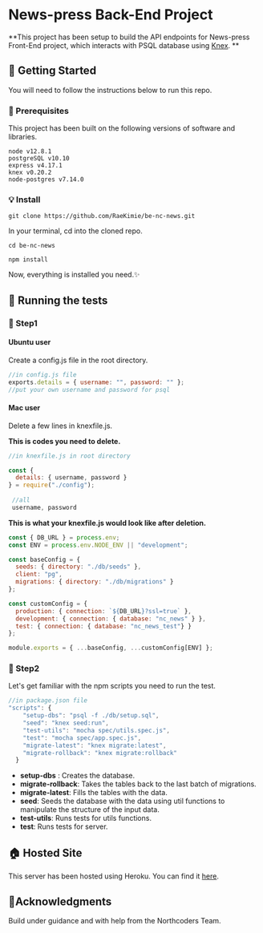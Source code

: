 # News-press Back-End Project

**This project has been setup to build the API endpoints for News-press Front-End project, which interacts with PSQL database using [Knex](http://knexjs.org/). **





## :star2: Getting Started

You will need to follow the instructions below to run this repo.



### :scroll: Prerequisites

This project has been built on the following versions of software and libraries.

```
node v12.8.1
postgreSQL v10.10
express v4.17.1
knex v0.20.2
node-postgres v7.14.0
```



### :bulb: Install

`git clone https://github.com/RaeKimie/be-nc-news.git`

In your terminal, cd into the cloned repo.

`cd be-nc-news`

`npm install` 

Now, everything is installed you need.:sparkles: 





## :rocket: Running the tests 



### :stars: Step1

#### Ubuntu user

Create a config.js file in the root directory.

```javascript
//in config.js file
exports.details = { username: "", password: "" };
//put your own username and password for psql
```



#### Mac user

Delete a few lines in knexfile.js.

**This is codes you need to delete.**

```javascript
//in knexfile.js in root directory

const {
  details: { username, password }
} = require("./config");
 
 //all
 username, password

```



**This is what your knexfile.js would look like after deletion.**

```javascript
const { DB_URL } = process.env;
const ENV = process.env.NODE_ENV || "development";

const baseConfig = {
  seeds: { directory: "./db/seeds" },
  client: "pg",
  migrations: { directory: "./db/migrations" }
};

const customConfig = {
  production: { connection: `${DB_URL}?ssl=true` },
  development: { connection: { database: "nc_news" } },
  test: { connection: { database: "nc_news_test"} }
};

module.exports = { ...baseConfig, ...customConfig[ENV] };
```



### :stars: Step2

Let's get familiar with the npm scripts you need to run the test.

```javascript
//in package.json file 
"scripts": {
    "setup-dbs": "psql -f ./db/setup.sql",
    "seed": "knex seed:run",
    "test-utils": "mocha spec/utils.spec.js",
    "test": "mocha spec/app.spec.js",
    "migrate-latest": "knex migrate:latest",
    "migrate-rollback": "knex migrate:rollback"
  }
```

- **setup-dbs** : Creates the database.
- **migrate-rollback**: Takes the tables back to the last batch of migrations.
- **migrate-latest**: Fills the tables with the data.
- **seed**: Seeds the database with the data using util functions to manipulate the structure of the input data.
- **test-utils**: Runs tests for utils functions.
- **test**: Runs tests for server.





## :house: Hosted Site

This server has been hosted using Heroku. You can find it [here](https://news-press.herokuapp.com/api).





## :clap:Acknowledgments

Build under guidance and with help from the Northcoders Team.
